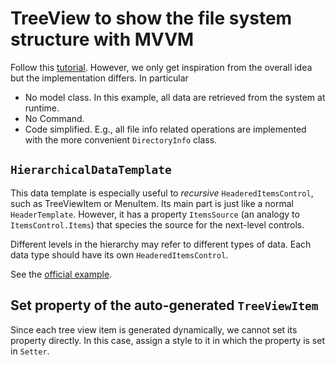 ﻿# TreeView to show the file system structure with MVVM
Follow this [tutorial](https://www.youtube.com/watch?v=U2ZvZwDZmJU&list=PLrW43fNmjaQVYF4zgsD0oL9Iv6u23PI6M&index=3). However, we only get inspiration from the overall idea but the implementation differs. In particular
+ No model class. In this example, all data are retrieved from the system at runtime.
+ No Command.
+ Code simplified. E.g., all file info related operations are implemented with the more convenient `DirectoryInfo` class.

## `HierarchicalDataTemplate`
This data template is especially useful to *recursive* `HeaderedItemsControl`, such as TreeViewItem or MenuItem.
Its main part is just like a normal `HeaderTemplate`. However, it has a property `ItemsSource` (an analogy to `ItemsControl.Items`) that species the source for the next-level controls. 

Different levels in the hierarchy may refer to different types of data. Each data type should have its own `HeaderedItemsControl`.

See the [official example](https://docs.microsoft.com/en-us/dotnet/api/system.windows.hierarchicaldatatemplate?view=net-5.0#examples).

## Set property of the auto-generated `TreeViewItem`
Since each tree view item is generated dynamically, we cannot set its property directly. In this case, assign a style to it in which the property is set in `Setter`.